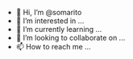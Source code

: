 - 👋 Hi, I’m @somarito
- 👀 I’m interested in ...
- 🌱 I’m currently learning ...
- 💞️ I’m looking to collaborate on ...
- 📫 How to reach me ...

<!---
somarito/somarito is a ✨ special ✨ repository because its `README.md` (this file) appears on your GitHub profile.
You can click the Preview link to take a look at your changes.
--->
